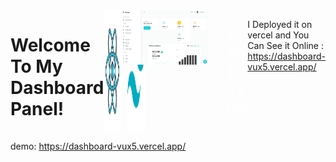 <div style="display: flex; flex-direction: col;">
  <h1>
  Welcome To My Dashboard Panel!
</h1>
<br />
<div style=" display: flex; gap: 10px; ">
  <img src="public/icons8-react-js-100.png" alt="react" />
  <img src="public/icons8-tailwindcss-96.png" alt="tailwindcss" />
</div>
<br />
<a href="https://dashboard-vux5.vercel.app/">
  <img src="public/dashboard.png" alt="dashboard" />
</a>

<pre style="font-size: 25px ; color: white;">
  I Create This project using :
  Reactjs 
  tailwindcss
  syncfusion 
  React Router
</pre>

I Deployed it on vercel and You Can See it Online :  https://dashboard-vux5.vercel.app/

</div>



demo: https://dashboard-vux5.vercel.app/
